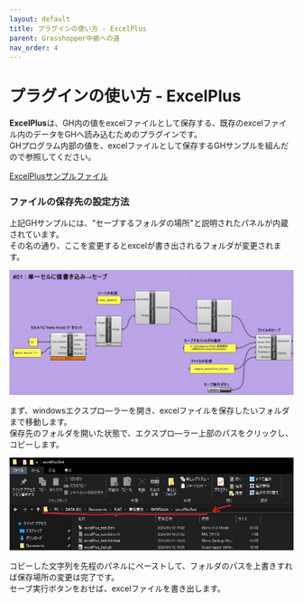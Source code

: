 ```yaml
---
layout: default
title: プラグインの使い方 - ExcelPlus
parent: Grasshopper中級への道
nav_order: 4
---
```


# プラグインの使い方 - ExcelPlus

**ExcelPlus**は、GH内の値をexcelファイルとして保存する、既存のexcelファイル内のデータをGHへ読み込むためのプラグインです。<br>
GHプログラム内部の値を、excelファイルとして保存するGHサンプルを組んだので参照してください。

<a href="../assets/excelPlusTest.zip">ExcelPlusサンプルファイル</a>

### ファイルの保存先の設定方法
上記GHサンプルには、"セーブするフォルダの場所"と説明されたパネルが内蔵されています。<br>
その名の通り、ここを変更するとexcelが書き出されるフォルダが変更されます。

<img src="../assets/excelPlus_01.jpg" alt="hi" class="inline"/>

まず、windowsエクスプロ―ラーを開き、excelファイルを保存したいフォルダまで移動します。<br>
保存先のフォルダを開いた状態で、エクスプロ―ラー上部のパスをクリックし、コピーします。

<img src="../assets/excelPlus_02.jpg" alt="hi" class="inline"/>

コピーした文字列を先程のパネルにペーストして、フォルダのパスを上書きすれば保存場所の変更は完了です。<br>
セーブ実行ボタンをおせば、excelファイルを書き出します。

